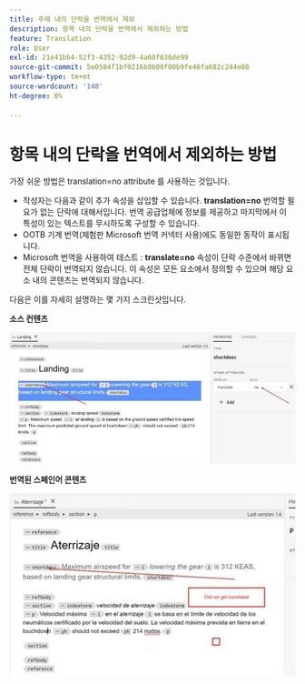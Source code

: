 ```yaml
---
title: 주제 내의 단락을 번역에서 제외
description: 항목 내의 단락을 번역에서 제외하는 방법
feature: Translation
role: User
exl-id: 21e41bb4-52f3-4352-92d9-4a60f636de99
source-git-commit: 5e0584f1bf0216b8b00f00b9fe46fa682c244e08
workflow-type: tm+mt
source-wordcount: '148'
ht-degree: 0%

---
```


# 항목 내의 단락을 번역에서 제외하는 방법

가장 쉬운 방법은 translation=no attribute 를 사용하는 것입니다.

+ 작성자는 다음과 같이 추가 속성을 삽입할 수 있습니다. **translation=no** 번역할 필요가 없는 단락에 대해서입니다. 번역 공급업체에 정보를 제공하고 마지막에서 이 특성이 있는 텍스트를 무시하도록 구성할 수 있습니다.
+ OOTB 기계 번역(체험판 Microsoft 번역 커넥터 사용)에도 동일한 동작이 표시됩니다.
+ Microsoft 번역을 사용하여 테스트 : **translate=no** 속성이 단락 수준에서 바뀌면 전체 단락이 번역되지 않습니다. 이 속성은 모든 요소에서 정의할 수 있으며 해당 요소 내의 콘텐츠는 번역되지 않습니다.


다음은 이를 자세히 설명하는 몇 가지 스크린샷입니다.

**소스 컨텐츠**

![소스 컨텐츠](assets/source-content.jpg)

**번역된 스페인어 콘텐츠**

![번역된 스페인어 콘텐츠](assets/trans-content.jpg)
